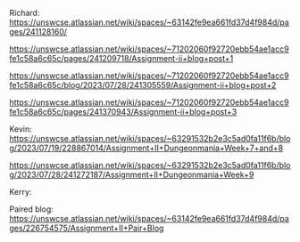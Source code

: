 Richard:
https://unswcse.atlassian.net/wiki/spaces/~63142fe9ea661fd37d4f984d/pages/241128160/

https://unswcse.atlassian.net/wiki/spaces/~71202060f92720ebb54ae1acc9fe1c58a6c65c/pages/241209718/Assignment-ii+blog+post+1

https://unswcse.atlassian.net/wiki/spaces/~71202060f92720ebb54ae1acc9fe1c58a6c65c/blog/2023/07/28/241305559/Assignment-ii+blog+post+2

https://unswcse.atlassian.net/wiki/spaces/~71202060f92720ebb54ae1acc9fe1c58a6c65c/pages/241370943/Assignment-ii+blog+post+3

Kevin:
https://unswcse.atlassian.net/wiki/spaces/~63291532b2e3c5ad0fa11f6b/blog/2023/07/19/228867014/Assignment+II+Dungeonmania+Week+7+and+8

https://unswcse.atlassian.net/wiki/spaces/~63291532b2e3c5ad0fa11f6b/blog/2023/07/28/241272187/Assignment+II+Dungeonmania+Week+9

Kerry:


Paired blog:
https://unswcse.atlassian.net/wiki/spaces/~63142fe9ea661fd37d4f984d/pages/226754575/Assignment+II+Pair+Blog
